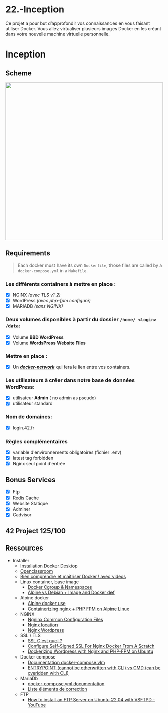 # 22.-Inception
Ce projet a pour but d’approfondir vos connaissances en vous faisant utiliser Docker. Vous allez virtualiser plusieurs images Docker en les créant dans votre nouvelle machine virtuelle personnelle.

# Inception

## Scheme
<img src="https://user-images.githubusercontent.com/85625233/194904961-6914bc5b-d72f-410a-9f20-eb2004fbd8bb.png" width="500"/> 

## Requirements
>  Each docker must have its own ```Dockerfile```, those files are called by a ```docker-compose.yml``` in a ```Makefile```.  
### Les différents containers à mettre en place :
 - [x] NGINX _(avec TLS v1.2)_
 - [x]  WordPress _(avec php-fpm configuré)_
 - [x]  MARIADB _(sans NGINX)_
### Deux **volumes** disponibles à partir du dossier `` /home/ <login> /data ``:
 - [x] Volume  **BBD WordPress**
 - [x] Volume **WordsPress Website Files**
### Mettre en place :
 - [x] Un [_**docker-network**_](https://docs.docker.com/engine/reference/commandline/network/) qui fera le lien entre vos containers.
### Les utilisateurs à créer dans notre base de données WordPress:
 - [x] utilisateur **Admin** ( no admin as pseudo)
 - [x] utilisateur standard
### Nom de domaines:
 - [x] login.42.fr
### Règles complémentaires
 - [x] variable d'environnements obligatoires (fichier .env)
 - [x] latest tag forbidden
 - [x] Nginx seul point d'entrée
 
## Bonus Services
 - [x] Ftp
 - [x] Redis Cache
 - [x] Website Statique
 - [x] Adminer
 - [x] Cadvisor

## 42 Project 125/100

## Ressources 
 - Installer
      - [Installation Docker Desktop](https://docs.docker.com/engine/install/ubuntu/#install-using-the-repository)
      - [Openclassroom](https://openclassrooms.com/fr/courses/2035766-optimisez-votre-deploiement-en-creant-des-conteneurs-avec-docker/6211458-lancez-votre-premier-conteneur-en-local)
      - [Bien comprendre et maîtriser Docker ! avec videos](https://datascientest.com/docker-guide-complet)
   - Linux container, base image
      - [Docker Cgroup & Namespaces](https://bikramat.medium.com/namespace-vs-cgroup-60c832c6b8c8)
      - [Alpine vs Debian + Image and Docker def](https://naiveskill.com/docker-base-image/)
   - Alpine docker
      - [Alpine docker use ](https://github.com/gliderlabs/docker-alpine/blob/master/docs/usage.md)
      - [Containerizing nginx + PHP FPM on Alpine Linux](https://levelup.gitconnected.com/containerizing-nginx-php-fpm-on-alpine-linux-953430ea6dbc)
   - NGINX
      - [Ngninx Common Configuration Files](https://www.youtube.com/watch?v=MP3Wm9dtHSQ)
      - [Nginx location](https://www.digitalocean.com/community/tutorials/nginx-location-directive)
      - [Nginx Wordpress](https://www.nginx.com/resources/wiki/start/topics/recipes/wordpress/)
   - SSL /  TLS
      - [SSL C'est quoi ?](https://www.youtube.com/watch?v=7W7WPMX7arI)
      - [Configure Self-Signed SSL For Nginx Docker From A Scratch](https://codingwithmanny.medium.com/configure-self-signed-ssl-for-nginx-docker-from-a-scratch-7c2bcd5478c6)
      - [Dockerizing Wordpress with Nginx and PHP-FPM on Ubuntu](https://www.howtoforge.com/tutorial/dockerizing-wordpress-with-nginx-and-php-fpm/)
   - Docker compose
      - [Documentation docker-compose.ylm](https://docs.docker.com/compose/compose-file/compose-file-v3/#bridge)
      - [ENTRYPOINT (cannot be otherwritten with CLI) vs CMD (can be overidden with CLI)](https://devtron.ai/blog/cmd-and-entrypoint-differences//)
   - MariaDb
      - [docker-compose.yml documentation](https://docs.docker.com/compose/compose-file/)
      - [Liste éléments de correction](https://github.com/mharriso/school21-checklists/blob/master/ng_3_inception.pdf)
   - FTP
      - [How to install an FTP Server on Ubuntu 22.04 with VSFTPD - YouTube](https://www.youtube.com/watch?v=XNjOSY-wcb0&t=379s)
